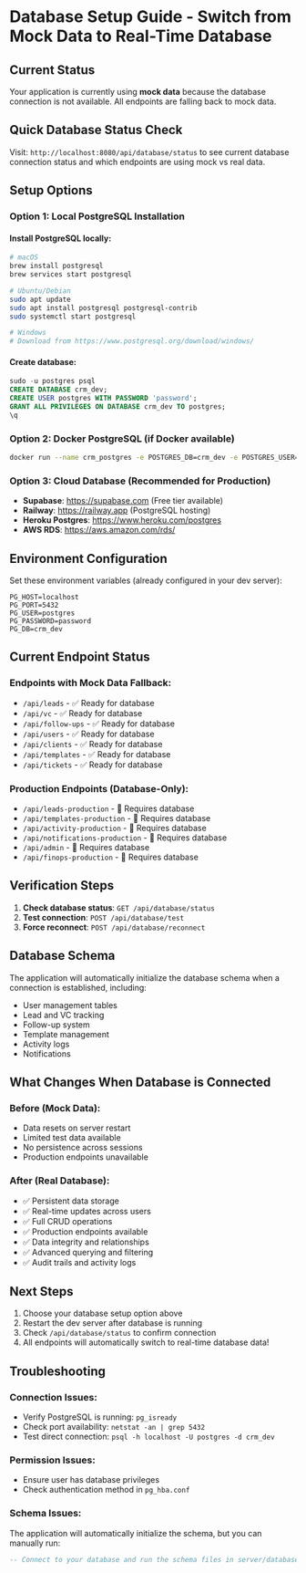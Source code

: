# Database Setup Guide - Switch from Mock Data to Real-Time Database

## Current Status
Your application is currently using **mock data** because the database connection is not available. All endpoints are falling back to mock data.

## Quick Database Status Check
Visit: `http://localhost:8080/api/database/status` to see current database connection status and which endpoints are using mock vs real data.

## Setup Options

### Option 1: Local PostgreSQL Installation

#### Install PostgreSQL locally:
```bash
# macOS
brew install postgresql
brew services start postgresql

# Ubuntu/Debian
sudo apt update
sudo apt install postgresql postgresql-contrib
sudo systemctl start postgresql

# Windows
# Download from https://www.postgresql.org/download/windows/
```

#### Create database:
```sql
sudo -u postgres psql
CREATE DATABASE crm_dev;
CREATE USER postgres WITH PASSWORD 'password';
GRANT ALL PRIVILEGES ON DATABASE crm_dev TO postgres;
\q
```

### Option 2: Docker PostgreSQL (if Docker available)
```bash
docker run --name crm_postgres -e POSTGRES_DB=crm_dev -e POSTGRES_USER=postgres -e POSTGRES_PASSWORD=password -p 5432:5432 -d postgres:15
```

### Option 3: Cloud Database (Recommended for Production)
- **Supabase**: https://supabase.com (Free tier available)
- **Railway**: https://railway.app (PostgreSQL hosting)
- **Heroku Postgres**: https://www.heroku.com/postgres
- **AWS RDS**: https://aws.amazon.com/rds/

## Environment Configuration

Set these environment variables (already configured in your dev server):
```
PG_HOST=localhost
PG_PORT=5432
PG_USER=postgres
PG_PASSWORD=password
PG_DB=crm_dev
```

## Current Endpoint Status

### Endpoints with Mock Data Fallback:
- `/api/leads` - ✅ Ready for database
- `/api/vc` - ✅ Ready for database  
- `/api/follow-ups` - ✅ Ready for database
- `/api/users` - ✅ Ready for database
- `/api/clients` - ✅ Ready for database
- `/api/templates` - ✅ Ready for database
- `/api/tickets` - ✅ Ready for database

### Production Endpoints (Database-Only):
- `/api/leads-production` - 🔴 Requires database
- `/api/templates-production` - 🔴 Requires database
- `/api/activity-production` - 🔴 Requires database  
- `/api/notifications-production` - 🔴 Requires database
- `/api/admin` - 🔴 Requires database
- `/api/finops-production` - 🔴 Requires database

## Verification Steps

1. **Check database status**: `GET /api/database/status`
2. **Test connection**: `POST /api/database/test`
3. **Force reconnect**: `POST /api/database/reconnect`

## Database Schema
The application will automatically initialize the database schema when a connection is established, including:
- User management tables
- Lead and VC tracking
- Follow-up system
- Template management
- Activity logs
- Notifications

## What Changes When Database is Connected

### Before (Mock Data):
- Data resets on server restart
- Limited test data available
- No persistence across sessions
- Production endpoints unavailable

### After (Real Database):
- ✅ Persistent data storage
- ✅ Real-time updates across users  
- ✅ Full CRUD operations
- ✅ Production endpoints available
- ✅ Data integrity and relationships
- ✅ Advanced querying and filtering
- ✅ Audit trails and activity logs

## Next Steps

1. Choose your database setup option above
2. Restart the dev server after database is running
3. Check `/api/database/status` to confirm connection
4. All endpoints will automatically switch to real-time database data!

## Troubleshooting

### Connection Issues:
- Verify PostgreSQL is running: `pg_isready`
- Check port availability: `netstat -an | grep 5432`
- Test direct connection: `psql -h localhost -U postgres -d crm_dev`

### Permission Issues:
- Ensure user has database privileges
- Check authentication method in `pg_hba.conf`

### Schema Issues:
The application will automatically initialize the schema, but you can manually run:
```sql
-- Connect to your database and run the schema files in server/database/
```
